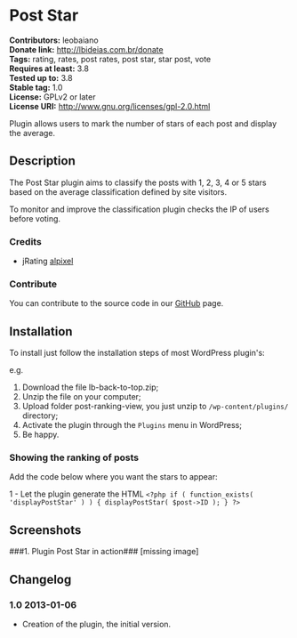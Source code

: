 # Post Star #
**Contributors:** leobaiano  
**Donate link:** http://lbideias.com.br/donate  
**Tags:** rating, rates, post rates, post star, star post, vote  
**Requires at least:** 3.8  
**Tested up to:** 3.8  
**Stable tag:** 1.0  
**License:** GPLv2 or later  
**License URI:** http://www.gnu.org/licenses/gpl-2.0.html  

Plugin allows users to mark the number of stars of each post and display the average.

## Description ##

The Post Star plugin aims to classify the posts with 1, 2, 3, 4 or 5 stars based on the average classification defined by site visitors.

To monitor and improve the classification plugin checks the IP of users before voting.

### Credits ###

* jRating [alpixel](https://github.com/alpixel/jRating)

### Contribute ###

You can contribute to the source code in our [GitHub](https://github.com/leobaiano/Post-Star) page.

## Installation ##

To install just follow the installation steps of most WordPress plugin's:

e.g.

1. Download the file lb-back-to-top.zip;
2. Unzip the file on your computer;
3. Upload folder post-ranking-view, you just unzip to `/wp-content/plugins/` directory;
4. Activate the plugin through the `Plugins` menu in WordPress;
5. Be happy.

### Showing the ranking of posts ###

Add the code below where you want the stars to appear:

1 - Let the plugin generate the HTML
`<?php
if ( function_exists( 'displayPostStar' ) ) {
	displayPostStar( $post->ID );
}
?>`

## Screenshots ##

###1. Plugin Post Star in action###
[missing image]


## Changelog ##

### 1.0 2013-01-06 ###

* Creation of the plugin, the initial version.